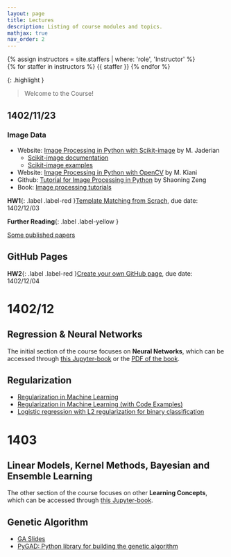 ```yaml
---
layout: page
title: Lectures
description: Listing of course modules and topics.
mathjax: true
nav_order: 2
---
```


<div>
{% assign instructors = site.staffers | where: 'role', 'Instructor' %}
  <div class="role">
    {% for staffer in instructors %}
    {{ staffer }}
    {% endfor %}
  </div>
</div>

{: .highlight }
> Welcome to the Course!


## 1402/11/23

### Image Data
- Website: [Image Processing in Python with Scikit-image](https://blog.faradars.org/image-processing-in-python/) by M. Jaderian 
  * [Scikit-image documentation](https://scikit-image.org/docs/stable/)
  * [Scikit-image examples](https://scikit-image.org/docs/stable/auto_examples/index.html)
- Website: [Image Processing in Python with OpenCV](https://www.m-vision.ir/%D8%A2%D9%85%D9%88%D8%B2%D8%B4/%D9%BE%D8%B1%D8%AF%D8%A7%D8%B2%D8%B4-%D8%AA%D8%B5%D9%88%DB%8C%D8%B1/opencv/%D8%A2%D9%85%D9%88%D8%B2%D8%B4-%D9%BE%D8%B1%D8%AF%D8%A7%D8%B2%D8%B4-%D8%AA%D8%B5%D9%88%DB%8C%D8%B1-%D8%A8%D8%A7-%D9%BE%D8%A7%DB%8C%D8%AA%D9%88%D9%86-%D8%AA%D9%88%D8%B3%D8%B7-opencv/) by M. Kiani 
- Github: [Tutorial for Image Processing in Python](https://github.com/zengsn/image-processing-python) by Shaoning Zeng 
- Book: [Image processing tutorials](https://github.com/yg42/iptutorials/blob/master/book/tutorials_python.pdf)
    
**HW1**{: .label .label-red }[Template Matching from Scrach](./hws/Template-Matching), due date: 1402/12/03

**Further Reading**{: .label .label-yellow }

[Some published papers](https://fumcs.github.io/projects/computer-vision/)

## GitHub Pages

**HW2**{: .label .label-red }[Create your own GitHub page](./hws/GitHub-Pages), due date: 1402/12/04

# 1402/12

## Regression & Neural Networks

The initial section of the course focuses on **Neural Networks**, which can be accessed through [this Jupyter-book](https://fum-cs.github.io/neural-networks) or the [PDF of the book](https://fumdrive.um.ac.ir/index.php/s/ic2s8AGyFSZox8r).

## Regularization

* [Regularization in Machine Learning](https://www.geeksforgeeks.org/regularization-in-machine-learning/)
* [Regularization in Machine Learning (with Code Examples)](https://www.dataquest.io/blog/regularization-in-machine-learning/)
* [Logistic regression with L2 regularization for binary classification](https://github.com/pickus91/Logistic-Regression-Classifier-with-L2-Regularization)

# 1403 

## Linear Models, Kernel Methods, Bayesian and Ensemble Learning

The other section of the course focuses on other **Learning Concepts**, which can be accessed through [this Jupyter-book](https://fum-cs.github.io/machine-learning).




<!-- **HW4**{: .label .label-red }[Linear regression](https://ml-lectures.org/docs/supervised_learning_wo_NNs/Linear-regression.html), due date: 1402/12/20

**HW5**{: .label .label-red }[Linear regression, Regularization, Lasso](https://ml-course.github.io/master/labs/Lab%201a%20-%20Linear%20Models%20for%20Regression.html), due date: 1403/01/14 -->

## Genetic Algorithm

* [GA Slides](https://www.dropbox.com/scl/fi/dr2y0k2zgvy5ypyub3d2u/Genetic_Algorithms.pdf?rlkey=dtw9f2f2xnnkckk0bjbnswk89&dl=0)
* [PyGAD: Python library for building the genetic algorithm](https://pygad.readthedocs.io/en/latest/)